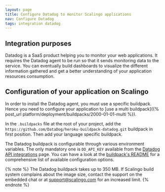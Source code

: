 ```yaml
---
layout: page
title: Configure Datadog to monitor Scalingo applications
nav: Configure Datadog
tags: integration datadog
---
```


## Integration purposes

Datadog is a SaaS product helping you to monitor your web applications. It requires the Datadog
agent to be run so that it sends monitoring data to the service. You can eventually build dashboards
to visualize the different information gathered and get a better understanding of your application
resources consumption.

## Configuration of your application on Scalingo

In order to install the Datadog agent, you must use a specific buildpack. Hence you need to
configure your application to [use a multi buildpack]({% post_url
platform/deployment/buildpacks/2000-01-01-multi %}).

In the `.buildpacks` file at the root of your project, add the
`https://github.com/DataDog/heroku-buildpack-datadog.git` buildpack in first position. Then add
your language specific buildpack.

The Datadog buildpack is configurable through various environment variables. The only mandatory
one is `DD_API_KEY` available from the [Datadog API
integrations](https://app.datadoghq.com/account/settings#api) page. You can have a look at the
[buildpack's README](https://github.com/DataDog/heroku-buildpack-datadog#configuration) for a
comprehensive list of available configuration options.

{% note %}
The Datadog buildpack takes up to 350 MB. If Scalingo build system complains about the image
size, contact the support on the embedded chat or at
[support@scalingo.com](mailto:support@scalingo.com) for an increased limit.
{% endnote %}
